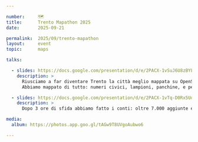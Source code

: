 ```yaml
---

number:     🗺
title:      Trento Mapathon 2025
date:       2025-09-21

permalink:  2025/09/trento-mapathon
layout:     event
topic:      maps

talks:

  - slides: https://docs.google.com/presentation/d/e/2PACX-1vSuJ6U8zBYLr7b7aQAuO_PaHXIHnYWg-XFlzUqiMrZWEqSQLp3odmNKhksL5KP-IQRIt1PN51_W-C93/pub
    description: >
      Riusciamo a far diventare Trento la città meglio mappata su OpenStreetMap? Domenica 21 settembre ci abbiamo provato assieme con la Trento Mapathon 2025 di Speck&Tech! In più di 50 persone abbiamo esplorato Trento in squadre e, smartphone alla mano, siamo andate alla ricerca di tutti quei dettagli che mancavano ancora sulla mappa.
      Abbiamo mappato di tutto: numeri civici, lampioni, panchine, e persino dettagli di accessibilità come rampe e marciapiedi.

  - slides: https://docs.google.com/presentation/d/e/2PACX-1vTq-D0Rx5Uddfod1YSD80jqFqGw3F99QQYmR0wFZAchWKmsAIy7LAquLPlA_bHWz1xTq7hXGpod-Qso/pub
    description: >
      Dopo 3 ore di sfida abbiamo fatto i conti: oltre 7.000 aggiunte e modifiche alla mappa di Trento, con quartieri come Villazzano (1.292), Ravina (821) e San Giuseppe (586) che hanno visto completamente cambiare il loro aspetto sulla mappa. Ed è solo l'inizio!

media:
  album: https://photos.app.goo.gl/tAGw9T8UVgoAubwo6

---
```

